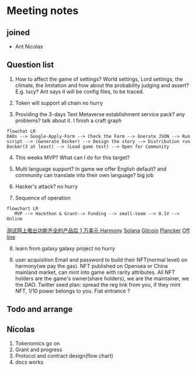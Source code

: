 # Meeting notes

## joined
+ Ant Nicolas

## Question list
1. How to affect the game of settings?
World settings, Lord settings, the climate, the limitation
and how about the probability judging and assert? E.g. lucy?
Ant says it will be config files, to be traced.

2. Token will support all chain
no hurry

3. Providing the 3-days Text Metaverse establishment service pack?
any problems? talk about it.
I finish a craft graph
```mermaid
flowchat LR
DAOs --> Google-Apply-Form --> Check the Form --> Gnerate JSON --> Run script --> (Generate Docker) --> Design the story --> Distribution run Docker(3 at least) --> (Load game test) --> Open for Community

```

4. This weeks MVP?
What can I do for this target?

5. Multi language support?
In game we offer English default? and community can translate into their own language?
big job

6. Hacker's attack?
no hurry

7. Sequence of operation
```mermaid
flowchart LR
   MVP --> Hackthon & Grant--> Funding --> small-team --> 0.1V --> Online
```   
[测试网上推出功能齐全的产品后 1 万美元,Harmony](https://open.harmony.one/300m-on-bounties-grants-daos/apply-for-grants-or-dao)
[Solana]()
[Gitcoin]()
[Plancker]()
[Off line]()

8. learn from galaxy 
galaxy project
no hurry

9. user acquisition
Email and password to build their NFT(normal level) on harmony(we pay the gas).
NFT published on Opensea or China mainland market, can mint into game with rarity attributes.
All NFT holders are the game's owner(share holders), we are the maintainer, we the DAO.
Twitter seed plan: spread the reg link from you, if they mint NFT, 1/10 power belongs to you.
Fiat entrance ?

## Todo and arrange
## Nicolas
1. Tokenomics go on
2. Grant and progress
3. Protocol and contract design(flow chart)
4. docs works